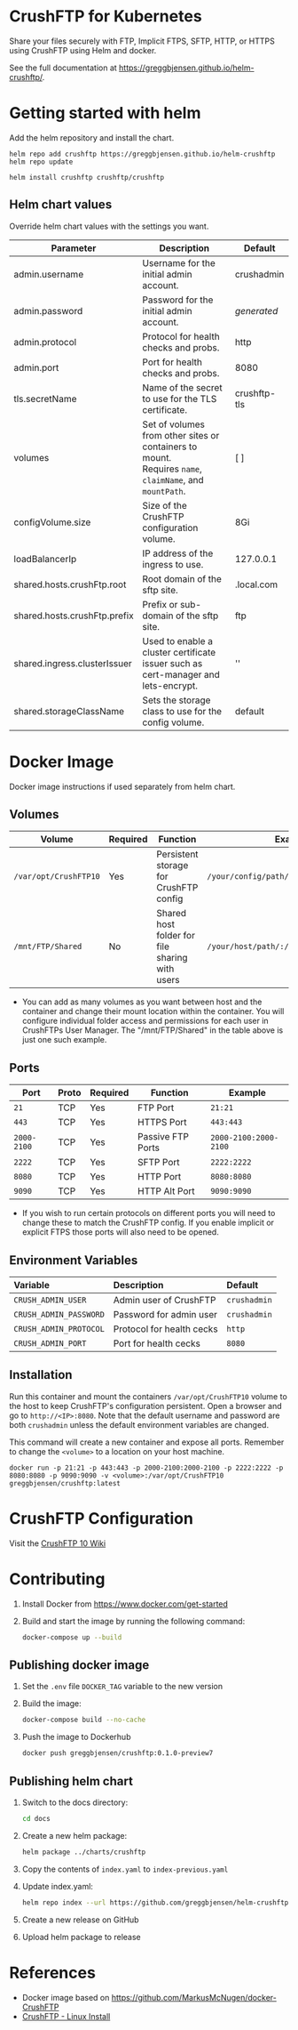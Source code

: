 # CrushFTP for Kubernetes

Share your files securely with FTP, Implicit FTPS, SFTP, HTTP, or HTTPS using CrushFTP using Helm and docker.

See the full documentation at https://greggbjensen.github.io/helm-crushftp/.

# Getting started with helm

Add the helm repository and install the chart.

```
helm repo add crushftp https://greggbjensen.github.io/helm-crushftp
helm repo update

helm install crushftp crushftp/crushftp
```

## Helm chart values

Override helm chart values with the settings you want.

| Parameter                    | Description                                                                                                | Default      |
| ---------------------------- | ---------------------------------------------------------------------------------------------------------- | ------------ |
| admin.username               | Username for the initial admin account.                                                                    | crushadmin   |
| admin.password               | Password for the initial admin account.                                                                    | *generated*  |
| admin.protocol               | Protocol for health checks and probs.                                                                      | http         |
| admin.port                   | Port for health checks and probs.                                                                          | 8080         |
| tls.secretName               | Name of the secret to use for the TLS certificate.                                                         | crushftp-tls |
| volumes                      | Set of volumes from other sites or containers to mount.<br> Requires `name`, `claimName`, and `mountPath`. | [ ]          |
| configVolume.size            | Size of the CrushFTP configuration volume.                                                                 | 8Gi          |
| loadBalancerIp               | IP address of the ingress to use.                                                                          | 127.0.0.1    |
| shared.hosts.crushFtp.root   | Root domain of the sftp site.                                                                              | .local.com   |
| shared.hosts.crushFtp.prefix | Prefix or sub-domain of the sftp site.                                                                     | ftp          |
| shared.ingress.clusterIssuer | Used to enable a cluster certificate issuer such as cert-manager and lets-encrypt.                         | ''           |
| shared.storageClassName      | Sets the storage class to use for the config volume.                                                       | default      |

# Docker Image

Docker image instructions if used separately from helm chart.

## Volumes

| Volume                | Required | Function                                       | Example                                  |
| --------------------- | -------- | ---------------------------------------------- | ---------------------------------------- |
| `/var/opt/CrushFTP10` | Yes      | Persistent storage for CrushFTP config         | `/your/config/path/:/var/opt/CrushFTP10` |
| `/mnt/FTP/Shared`     | No       | Shared host folder for file sharing with users | `/your/host/path/:/mnt/FTP/Shared`       |

* You can add as many volumes as you want between host and the container and change their mount location within the container. You will configure individual folder access and permissions for each user in CrushFTPs User Manager. The "/mnt/FTP/Shared" in the table above is just one such example.

## Ports

| Port        | Proto | Required | Function          | Example               |
| ----------- | ----- | -------- | ----------------- | --------------------- |
| `21`        | TCP   | Yes      | FTP Port          | `21:21`               |
| `443`       | TCP   | Yes      | HTTPS Port        | `443:443`             |
| `2000-2100` | TCP   | Yes      | Passive FTP Ports | `2000-2100:2000-2100` |
| `2222`      | TCP   | Yes      | SFTP Port         | `2222:2222`           |
| `8080`      | TCP   | Yes      | HTTP Port         | `8080:8080`           |
| `9090`      | TCP   | Yes      | HTTP Alt Port     | `9090:9090`           |

* If you wish to run certain protocols on different ports you will need to change these to match the CrushFTP config. If you enable implicit or explicit FTPS those ports will also need to be opened.

## Environment Variables

| Variable               | Description               | Default      |
| :--------------------- | :------------------------ | :----------- |
| `CRUSH_ADMIN_USER`     | Admin user of CrushFTP    | `crushadmin` |
| `CRUSH_ADMIN_PASSWORD` | Password for admin user   | `crushadmin` |
| `CRUSH_ADMIN_PROTOCOL` | Protocol for health cecks | `http`       |
| `CRUSH_ADMIN_PORT`     | Port for health cecks     | `8080`       |

## Installation

Run this container and mount the containers `/var/opt/CrushFTP10` volume to the host to keep CrushFTP's configuration persistent. Open a browser and go to `http://<IP>:8080`. Note that the default username and password are both `crushadmin` unless the default environment variables are changed.

This command will create a new container and expose all ports. Remember to change the `<volume>` to a location on your host machine.

```
docker run -p 21:21 -p 443:443 -p 2000-2100:2000-2100 -p 2222:2222 -p 8080:8080 -p 9090:9090 -v <volume>:/var/opt/CrushFTP10 greggbjensen/crushftp:latest
```

# CrushFTP Configuration

Visit the [CrushFTP 10 Wiki](https://www.crushftp.com/crush10wiki/)


# Contributing

1. Install Docker from https://www.docker.com/get-started
2. Build and start the image by running the following command:

    ```bash
    docker-compose up --build
    ```

## Publishing docker image

1. Set the `.env` file `DOCKER_TAG` variable to the new version
2. Build the image:

    ```bash
    docker-compose build --no-cache
    ```
3. Push the image to Dockerhub

    ```bash
    docker push greggbjensen/crushftp:0.1.0-preview7
    ```

## Publishing helm chart

1. Switch to the docs directory:
    ```bash
    cd docs
    ```
2. Create a new helm package:

    ```bash
    helm package ../charts/crushftp
    ```
3. Copy the contents of `index.yaml` to `index-previous.yaml`
4. Update index.yaml:

    ```bash
    helm repo index --url https://github.com/greggbjensen/helm-crushftp/releases/download/0.1.0-preview7 --merge index-previous.yaml .
    ```
5. Create a new release on GitHub
6. Upload helm package to release

# References

- Docker image based on https://github.com/MarkusMcNugen/docker-CrushFTP
- [CrushFTP - Linux Install](https://www.crushftp.com/crush10wiki/Wiki.jsp?page=Linux%20Install)
